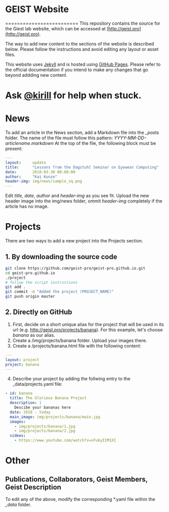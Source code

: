 # GEIST Website
=========================
This repository contains the source for the Giest lab website, which can be accessed at [http://geist.pro](http://geist.pro).

The way to add new content to the sections of the website is described below. 
Please follow the instructions and avoid editing any layout or asset files.

This website uses [Jekyll](https://jekyllrb.com) and is hosted using [GitHub Pages](https://pages.github.com). 
Please refer to the official documentation if you intend to make any changes that go beyond addding new content.

Ask [@kirill](https://geist-hq.slack.com/messages/D3B4S9C2V/team/U3B3VTAU8/) for help when stuck.
=========

# News
To add an article in the News section, add a Markdown file into the *_posts* folder.
The name of the file must follow this pattern: *YYYY-MM-DD-articlename.markdown*
At the top of the file, the following block must be present:
```yaml
---
layout:     update
title:      "Lessons from the Dagstuhl Seminar on Eyewear Computing"
date:       2018-03-30 00:00:00
author:     "Kai Kunze"
header-img: img/news/sample_sq.png
---
```

Edit *title*, *date*, *author* and *header-img* as you see fit. Upload the new header image into the img/news folder, ommit *header-img* completely if the article has no image.

# Projects
There are two ways to add a new project into the Projects section.

## 1. By downloading the source code
```bash
git clone https://github.com/geist-pro/geist-pro.github.io.git
cd geist-pro.github.io
./project
# follow the script instructions
git add .
git commit -m "Added the project (PROJECT_NAME)"
git push origin master
```

## 2. Directly on GitHub
1. First, decide on a short unique alias for the project that will be used in its url (e.g. http://geist.pro/projects/banana). For this example, let's choose *banana* as our alias.
2. Create a /img/projects/banana folder. Upload your images there.
3. Create a /projects/banana.html file with the following content:
  ```yaml
  ---
  layout: project
  project: banana
  ---
  ```
4. Describe your project by adding the follwing entry to the \_data/projects.yaml file:
  ```yaml
  - id: banana
    title: The Glorious Banana Project
    description: |
      Descibe your bananas here
    date: 2018 - today
    main_image: img/projects/banana/main.jpg
    images:
      - img/projects/banana/1.jpg
      - img/projects/banana/2.jpg
    videos:
      - https://www.youtube.com/watch?v=sFukyIIM1XI
  ```

# Other
## Publications, Collaborators, Geist Members, Geist Description
To edit any of the above, modify the corresponding *.yaml file within the *_data* folder.
